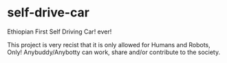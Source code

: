 # self-drive-car
Ethiopian First Self Driving Car! ever!


This project is very recist that it is only allowed for Humans and Robots, Only!
Anybuddy/Anybotty can work, share and/or contribute to the society.
